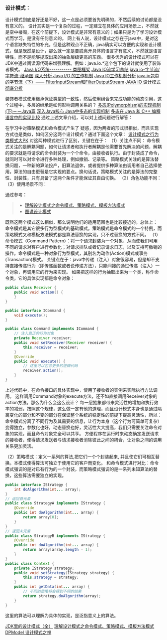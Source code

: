### 设计模式：
设计模式到底是好还是不好，这一点是必须要首先明确的，不然后续的讨论都是没有意义的。
设计其实是一个复杂的过程，一定建立在具体的应用场景上，不然就是空中楼阁，在这个前提下，设计模式是非常有意义的；如果只是为了学习设计模式而学习，是没有任何意义的。
网上有人说，设计模式之存在于java中，是对这个语言缺失特性的补充。但是这种观点不正确，java确实可以方便的实现和设计模式，但是既然是设计，那么就一定是要脱离开具体的语言才有意义，不然就是语言特性，而不是能够提取出来的抽象层级更高的东西。
很多优秀的设计模式可以在JDK中通过阅读源代码来增强理解。例如：java.io.*这个包下的设计就使用了装饰者模式。
[Java I/O系统----------- 类图框架](http://blog.csdn.net/zhoupenglei/article/details/46312405)
[Java IO流学习总结](http://www.cnblogs.com/oubo/archive/2012/01/06/2394638.html)
[java io-字节流/字符流-继承图](https://my.oschina.net/u/1791074/blog/282334)
[深入分析 Java I/O 的工作机制](https://www.ibm.com/developerworks/cn/java/j-lo-javaio/)
[Java IO工作机制分析](http://www.cnblogs.com/luoxn28/p/5641877.html)
[java.io包中的字节流（下）—— FilterInputStream和FilterOutputStream](http://www.molotang.com/articles/771.html)
[JAVA IO 设计模式彻底分析](https://my.oschina.net/u/923508/blog/386832)


装饰者模式使用继承保证类型的一致性，然后使用组合来完成功能的动态引用，这个过程中，多层的继承是如何影响调用关系的？
[多态(Polymorphism)的实现机制(下)－－Java篇](http://dustin.iteye.com/blog/362429)
[深入Java核心 Java中多态的实现机制](http://developer.51cto.com/art/201009/225990_all.htm)
[多态在 Java 和 C++ 编程语言中的实现比较](https://www.ibm.com/developerworks/cn/java/j-lo-polymorph/)
通过上述文章介绍，可以对上述问题进行解答：


在学习中对策略模式和命令模式产生了 疑惑，因为两者的形式很相似，而且实现方式也是类似，如何区分这两个设计模式？通过下面这个文章：
[设计模式之行为类模式大PK](http://www.cnblogs.com/zhanglei93/p/6148860.html)
对这两种模式进行了区别，关键在在于：
（1）关注点不同：
命令模式关注的是解耦问题，如何让请求者和执行者解耦是他需要首先解决的问题，解耦的要求就是将请求的命令封装为一个个命令，由接收者执行。由于封装成了命令，就同时可以对命令进行多种处理，例如撤销、记录等。
策略模式关注的是算法替换问题，一种新的算法投产，旧算法退休，或者提供多种算法由调用者自己选择使用，算法的自由更替是它实现的要点。换句话说，策略模式关注的是算法的完整性、封装性，只有具备了这两个条件才能保证其自由切换。
（2）角色功能不同：
（3）使用场景不同：


通过参考：
> - [理解设计模式之命令模式、策略模式、模板方法模式](http://jayfeng.com/2016/04/10/%E7%90%86%E8%A7%A3%E8%AE%BE%E8%AE%A1%E6%A8%A1%E5%BC%8F%E4%B9%8B%E5%91%BD%E4%BB%A4%E6%A8%A1%E5%BC%8F%E3%80%81%E7%AD%96%E7%95%A5%E6%A8%A1%E5%BC%8F%E3%80%81%E6%A8%A1%E6%9D%BF%E6%96%B9%E6%B3%95%E6%A8%A1%E5%BC%8F/)
> - [图说设计模式](http://design-patterns.readthedocs.io/zh_CN/latest/index.html)

既然这两个模式这么相似，那么说明他们的适用范围也是比较接近的。总体上：
命令模式是其它很多行为型模式的基础模式。策略模式是命令模式的一个特例，而策略模式又和模板方法模式都是算法替换的实现，只不过替换的方式不同。
（1）命令模式（Command Pattern）：将一个请求封装为一个对象，从而使我们可用不同的请求对客户进行参数化；对请求排队或者记录请求日志，以及支持可撤销的操作。命令模式是一种对象行为型模式，其别名为动作(Action)模式或事务(Transaction)模式。
关键点在于：java中传递（注入）对象很容易，但是却不支持直接传递行为（即传递函数或者说传递方法），只能间接的通过传递（注入）一个对象，再调用它的行为来实现。
如果把这样的行为抽取出来为一个类，称作命令类，它的具体实现都是命令对象：

```java
public class Receiver {
    public void action() {
    }
}

public interface ICommand {
    void execute();
}

public class Command implements ICommand {
    // 注入真正的行为对象
    private Receiver receiver;
    public void setReceiver(Receiver receiver) {
        this.receiver = receiver;
    }
    @Override
    public void execute() {
        // 这里可以包含更多的逻辑代码
        receiver.action();
    }
}
```
上述代码中，在命令接口的具体实现中，使用了接收者的实例来实际执行方法调用。
这样调用Command对象的execute方法，还不如直接调用Receiver对象的action方法。那么为什么会这么设计？
每一层抽象都带来灵活性的增加和执行效率的减弱，按照这个规律，这么做一定有他的道理，而且设计模式本身也是通过隔离变化的部分和不变的部分在保证整个系统的稳定性的前提下提高灵活性，所以：
命令模式分离了不同行为及其需要的信息，让行为本身（这个行为可简单可复杂）变得独立，参数化也好，动态替换也好，灵活性大大提高，我们只需要关注命令对象的实现，而且命令对象完全可以共享。
方便程序在运行时来动态确定发送请求的接收者，使得请求发送者与请求接收者消除彼此之间的耦合，让对象之间的调用关系更加灵活。

（2）策略模式：定义一系列的算法,把它们一个个封装起来, 并且使它们可相互替换。本模式使得算法可独立于使用它的客户而变化。
和命令模式进行对比：命令模式强调的是对已有行为的一个封装，而策略模式强调的是一系列未知算法的替换，这些算法需要独立的实现。

```java
public interface IStrategy {
    int doAlgorithm(int... array);
}
// 返回首元素
public class StrategyA implements IStrategy {
    @Override
    public int doAlgorithm(int... array) {
        return array[0];
    }
}
// 返回末元素
public class StrategyB implements IStrategy {
    @Override
    public int doAlgorithm(int... array) {
        return array[array.length - 1];
    }
}
public class Context {
    private IStrategy strategy;
    public void setStrategy(IStrategy strategy) {
        this.strategy = strategy;
    }
    public int getData(int... array) {
        // 不同的策略将会得到不同的结果
        return strategy.doAlgorithm(array);
    }
}
```
这里的算法可以理解为具体的实现，是泛指意义上的算法。


[JDK里的设计模式（全）](http://www.voidcn.com/blog/huzhigenlaohu/article/p-6155865.html)
[理解设计模式之命令模式、策略模式、模板方法模式](http://jayfeng.com/2016/04/10/%E7%90%86%E8%A7%A3%E8%AE%BE%E8%AE%A1%E6%A8%A1%E5%BC%8F%E4%B9%8B%E5%91%BD%E4%BB%A4%E6%A8%A1%E5%BC%8F%E3%80%81%E7%AD%96%E7%95%A5%E6%A8%A1%E5%BC%8F%E3%80%81%E6%A8%A1%E6%9D%BF%E6%96%B9%E6%B3%95%E6%A8%A1%E5%BC%8F/)
[DPModel 设计模式之禅](https://github.com/nivance/DPModel)
[]()
[]()
[]()
[]()
[]()